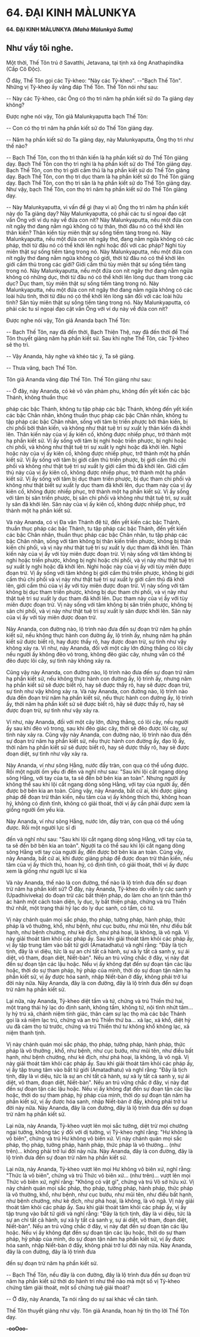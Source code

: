 # 64. ÐẠI KINH MÀLUNKYA

**64. ÐẠI KINH MÀLUNKYA**
***(Mahà Màlunkyà Sutta)***

## Như vầy tôi nghe.

Một thời, Thế Tôn trú ở Savatthi, Jetavana, tại tịnh xá ông Anathapindika (Cấp Cô Ðộc).

Ở đây, Thế Tôn gọi các Tỷ-kheo: "Này các Tỷ-kheo". --"Bạch Thế Tôn". Những vị Tỷ-kheo ấy vâng
đáp Thế Tôn. Thế Tôn nói như sau:

-- Này các Tỷ-kheo, các Ông có thọ trì năm hạ phần kiết sử do Ta giảng dạy không?

Ðược nghe nói vậy, Tôn giả Malunkyaputta bạch Thế Tôn:

-- Con có thọ trì năm hạ phần kiết sử do Thế Tôn giảng dạy.

-- Năm hạ phần kiết sử do Ta giảng dạy, này Malunkyaputta, Ông thọ trì như thế nào?

-- Bạch Thế Tôn, con thọ trì thân kiến là hạ phần kiết sử do Thế Tôn giảng dạy. Bạch Thế Tôn con thọ
trì nghi là hạ phần kiết sử do Thế Tôn giảng dạy. Bạch Thế Tôn, con thọ trì giới cấm thủ là hạ phần kiết
sử do Thế Tôn giảng dạy. Bạch Thế Tôn, con thọ trì dục tham là hạ phần kiết sử do Thế Tôn giảng dạy.
Bạch Thế Tôn, con thọ trì sân là hạ phần kiết sử do Thế Tôn giảng dạy. Như vậy, bạch Thế Tôn, con thọ
trì năm hạ phần kiết sử do Thế Tôn giảng dạy.

-- Này Malunkyaputta, vì vấn đề gì (hay vì ai) Ông thọ trì năm hạ phần kiết này do Ta giảng dạy? Này
Malunkyaputta, có phải các tu sĩ ngoại đạo cật vấn Ông với ví dụ này về đứa con nít? Này
Malunkyaputta, nếu một đứa con nít ngây thơ đang nằm ngủ không có tự thân, thời đâu nó có thể khởi
lên thân kiến? Thân kiến tùy miên thật sự sống tiềm tàng trong nó. Này Malunkyaputta, nếu một đứa
con nít ngây thơ, đang nằm ngửa không có các pháp, thời từ đâu nó có thể khởi lên nghi hoặc đối với
các pháp? Nghi tùy miên thật sự sống tiềm tàng trong nó. Này Malunkyaputta, nếu một đứa con nít ngây
thơ đang nằm ngửa không có giới, thời từ đâu nó có thể khởi lên giới cấm thủ trong các giới? Giới cấm
thủ tùy miên thật sự sống tiềm tàng trong nó. Này Malunkyaputta, nếu một đứa con nít ngây thơ đang
nằm ngửa không có những dục, thời từ đâu nó có thể khởi lên lòng dục tham trong các dục? Dục tham,
tùy miên thật sự sống tiềm tàng trong nó. Này Malunkyaputta, nếu một đứa con nít ngây thơ đang nằm
ngửa không có các loài hữu tình, thời từ đâu nó có thể khởi lên lòng sân đối với các loài hữu tình? Sân
tùy miên thật sự sống tiềm tàng trong nó. Này Malunkyaputta, có phải các tu sĩ ngoại đạo cật vấn Ông
với ví dụ này về đứa con nít?

Ðược nghe nói vậy, Tôn giả Ananda bạch Thế Tôn:

-- Bạch Thế Tôn, nay đã đến thời, Bạch Thiện Thệ, nay đã đến thời để Thế Tôn thuyết giảng năm hạ
phần kiết sử. Sau khi nghe Thế Tôn, các Tỷ-kheo sẽ thọ trì.

-- Vậy Ananda, hãy nghe và khéo tác ý, Ta sẽ giảng.

-- Thưa vâng, bạch Thế Tôn.

Tôn giả Ananda vâng đáp Thế Tôn. Thế Tôn giảng như sau:

-- Ở đây, này Ananda, có kẻ vô văn phàm phu, không đến yết kiến các bậc Thánh, không thuần thục

pháp các bậc Thánh, không tu tập pháp các bậc Thánh, không đến yết kiến các bậc Chân nhân, không
thuần thục pháp các bậc Chân nhân, không tu tập pháp các bậc Chân nhân, sống với tâm bị triền phược
bởi thân kiến, bị chi phối bởi thân kiến, và không như thật tuệ tri sự xuất ly thân kiến đã khởi lên. Thân
kiến này của vị ấy kiên cố, không được nhiếp phục, trở thành một hạ phần kiết sử. Vị ấy sống với tâm bị
nghi hoặc triền phược, bị nghi hoặc chi phối, và không như thật tuệ tri sự xuất ly nghi hoặc đã khởi lên.
Nghi hoặc này của vị ấy kiên cố, không được nhiếp phục, trở thành một hạ phần kiết sử. Vị ấy sống với
tâm bị giới cấm thủ triền phược, bị giới cấm thủ chi phối và không như thật tuệ tri sự xuất ly giới cấm
thủ đã khởi lên. Giới cấm thủ này của vị ấy kiên cố, không được nhiếp phục, trở thành một hạ phần kiết
sử. Vị ấy sống với tâm bị dục tham triền phược, bị dục tham chi phối và không như thật biết sự xuất ly
dục tham đã khởi lên, dục tham này của vị ấy kiên cố, không được nhiếp phục, trở thành một hạ phần
kiết sử. Vị ấy sống với tâm bị sân triền phược, bị sân chi phối và không như thật tuệ tri, sự xuất ly sân đã
khởi lên. Sân này của vị ấy kiên cố, không được nhiếp phục, trở thành một hạ phần kiết sử.

Và này Ananda, có vị Ða văn Thánh đệ tử, đến yết kiến các bậc Thánh, thuần thục pháp các bậc Thánh,
tu tập pháp các bậc Thánh, đến yết kiến các bậc Chân nhân, thuần thục pháp các bậc Chân nhân, tu tập
pháp các bậc Chân nhân, sống với tâm không bị thân kiến triền phược, không bị thân kiến chi phối, và vị
này như thật tuệ tri sự xuất ly dục tham đã khởi lên. Thân kiến này của vị ấy với tùy miên được đoạn trừ.
Vị này sống với tâm không bị nghi hoặc triền phược, không bị nghi hoặc chi phối, và vị này như thật tuệ
tri sự xuất ly nghi hoặc đã khởi lên. Nghi hoặc này của vị ấy với tùy miên được đoạn trừ. Vị ấy sống với
tâm không bị giới cấm thủ triền phược, không bị giới cấm thủ chi phối và vị này như thật tuệ tri sự xuất
ly giới cấm thủ đã khởi lên, giới cấm thủ của vị ấy với tùy miên được đoạn trừ. Vị này sống với tâm
không bị dục tham triền phược, không bị dục tham chi phối, và vị này như thật tuệ tri sự xuất ly dục
tham đã khởi lên. Dục tham này của vị ấy với tùy miên được đoạn trừ. Vị này sống với tâm không bị sân
triền phược, không bị sân chi phối, và vị này như thật tuệ tri sự xuất ly sân được khởi lên. Sân này của vị
ấy với tùy miên được đoạn trừ.

Này Ananda, con đường nào, lộ trình nào đưa đến sự đoạn trừ năm hạ phần kiết sử, nếu không thực
hành con đường ấy, lộ trình ấy, nhưng năm hạ phần kiết sử được biết rõ, hay được thấy rõ, hay được
đoạn trừ, sự tình như vậy không xảy ra. Ví như, này Ananda, đối với một cây lớn đứng thẳng có lõi cây
nếu người ấy không đẽo vỏ trong, không đẽo giác cây, nhưng vẫn có thể đẽo được lõi cây, sự tình này
không xảy ra.

Cũng vậy này Ananda, con đường nào, lộ trình nào đưa đến sự đoạn trừ năm hạ phần kiết sử, nếu không
thực hành con đường ấy, lộ trình ấy, nhưng năm hạ phần kiết sử sẽ được biết rõ, hay sẽ được thấy rõ,
hay sẽ được đoạn trừ, sự tình như vậy không xảy ra. Và này Ananda, con đường nào, lộ trình nào đưa
đến đoạn trừ năm hạ phần kiết sử, nếu thực hành con đường ấy, lộ trình ấy, thời năm hạ phần kiết sử sẽ
được biết rõ, hãy sẽ được thấy rõ, hay sẽ được đoạn trừ, sự tình như vậy xảy ra.

Ví như, này Ananda, đối với một cây lớn, đứng thẳng, có lõi cây, nếu người ấy sau khi đẽo vỏ trong, sau
khi đẽo giác cây, thời sẽ đẽo được lõi cây, sự tình này xảy ra. Cũng vậy này Ananda, con đường nào, lộ
trình nào đưa đến sự đoạn trừ năm hạ phần kiết sử, nếu thực hành con đường ấy, đạo lộ ấy, thời năm hạ
phần kiết sử sẽ được biết rõ, hay sẽ được thấy rõ, hay sẽ được đoạn diệt, sự tình như vậy xảy ra.

Này Ananda, ví như sông Hằng, nước đầy tràn, con quạ có thể uống được. Rồi một người ốm yếu đi đến
và nghĩ như sau: "Sau khi lội cắt ngang dòng sông Hằng, với tay của ta, ta sẽ đến bờ bên kia an toàn".
Nhưng người ấy không thể sau khi lội cắt ngang dòng sông Hằng, với tay của người ấy, đến được bờ
bên kia an toàn. Cũng vậy, này Ananda, bất cứ ai, khi được giảng pháp để đoạn trừ thân kiến, nếu tâm
của vị ấy không thích thú, không hoan hỷ, không có định tĩnh, không có giải thoát, thời vị ấy cần phải
được xem là giống người ốm yếu kia.

Này Ananda, ví như sông Hằng, nước lớn, đầy tràn, con quạ có thể uống được. Rồi một người lực sĩ đi

đến và nghĩ như sau: "Sau khi lội cắt ngang dòng sông Hằng, với tay của ta, ta sẽ đến bờ bên kia an
toàn". Người ta có thể sau khi lội cắt ngang dòng sông Hằng với tay của người ấy, đến được bờ bên kia
an toàn. Cũng vậy, này Ananda, bất cứ ai, khi được giảng pháp để được đoạn trừ thân kiến, nếu tâm của
vị ấy thích thú, hoan hỷ, có định tĩnh, có giải thoát, thời vị ấy được xem là giống như người lực sĩ kia

Và này Ananda, thế nào là con đường, thế nào là lộ trình đưa đến sự đoạn trừ năm hạ phần kiết sử? Ở
đây, này Ananda, Tỷ-kheo do viễn ly các sanh y (Upadhiviveka) do đoạn trừ các bất thiện pháp, do làm
cho an tịnh thân thô ác hành một cách toàn diện, ly dục, ly bất thiện pháp, chứng và trú Thiền thứ nhất,
một trạng thái hỷ lạc do ly dục sanh, có tầm, có tứ.

Vị này chánh quán mọi sắc pháp, thọ pháp, tưởng pháp, hành pháp, thức pháp là vô thường, khổ, như
bệnh, như cục bướu, như mũi tên, như điều bất hạnh, như bệnh chướng, như kẻ địch, như phá hoại, là
không, là vô ngã. Vị này giải thoát tâm khỏi các pháp ấy. Sau khi giải thoát tâm khỏi các pháp ấy, vị ấy
tập trung tâm vào bất tử giới (Amatadhatu) và nghĩ rằng: "Ðây là tịch tịnh, đây là vi diệu, tức là sự an
chỉ tất cả hành, sự xả ly tất cả sanh y, sự ái diệt, vô tham, đoạn diệt, Niết-bàn". Nếu an trú vững chắc ở
đây, vị này đạt đến sự đoạn tận các lậu hoặc. Nếu vị ấy không đạt đến sự đoạn tận các lậu hoặc, thời do
sự tham pháp, hỷ pháp của mình, thời do sự đoạn tận năm hạ phần kiết sử, vị ấy được hóa sanh, nhập
Niết-bàn ở đấy, không phải trở lui đời này nữa. Này Ananda, đây là con đường, đây là lộ trình đưa đến
sự đoạn trừ năm hạ phần kiết sử.

Lại nữa, này Ananda, Tỷ-kheo diệt tầm và tứ, chứng và trú Thiền thứ hai, một trạng thái hỷ lạc do định
sanh, không tầm, không tứ, nội tĩnh nhứt tâm...  ly hỷ trú xả, chánh niệm tỉnh giác, thân cảm sự lạc thọ
mà các bậc Thánh gọi là xả niệm lạc trú, chứng và an trú Thiền thứ ba... xả lạc, xả khổ, diệt hỷ ưu đã
cảm thọ từ trước, chứng và trú Thiền thứ tư không khổ không lạc, xả niệm thanh tịnh.

Vị này chánh quán mọi sắc pháp, thọ pháp, tưởng pháp, hành pháp, thức pháp là vô thường , khổ, như
bệnh, như cục bướu, như mũi tên, như điều bất hạnh, như bệnh chướng, như kẻ địch, như phá hoại, là
không, là vô ngã. Vị này giải thoát tâm khỏi các pháp ấy. Sau khi giải thoát tâm khỏi các pháp ấy, vị ấy
tập trung tâm vào bất tử giới (Amatadhatu) và nghĩ rằng: "Ðây là tịch tịnh, đây là vi diệu, tức là sự an
chỉ tất cả hành, sự xả ly tất cả sanh y, sự ái diệt, vô tham, đoạn diệt, Niết-bàn". Nếu an trú vững chắc ở
đây, vị này đạt đến sự đoạn tận các lậu hoặc. Nếu vị ấy không đạt đến sự đoạn tận các lậu hoặc, thời do
sự tham pháp, hỷ pháp của mình, thời do sự đoạn tận năm hạ phần kiết sử, vị ấy được hóa sanh, nhập
Niết-bàn ở đấy, không phải trở lui đời này nữa. Này Ananda, đây là con đường, đây là lộ trình đưa đến
sự đoạn trừ năm hạ phần kiết sử.

Lại nữa, này Ananda, Tỷ-kheo vượt lên mọi sắc tưởng, diệt trừ mọi chướng ngại tưởng, không tác ý đối
với dị tưởng, vị Tỷ-kheo nghĩ rằng: "Hư không là vô biên", chứng và trú Hư không vô biên xứ. Vị này
chánh quán mọi sắc pháp, thọ pháp, tưởng pháp, hành pháp, thức pháp là vô thường... (như trên)...
không phải trở lui đời này nữa. Này Ananda, đây là con đường, đây là lộ trình đưa đến sự đoạn trừ năm
hạ phần kiết sử.

Lại nữa, này Ananda, Tỷ-kheo vượt lên mọi Hư không vô biên xứ, nghĩ rằng: "Thức là vô biên", chứng
và trú Thức vô biên xứ... (như trên)... vượt lên mọi Thức vô biên xứ, nghĩ rằng: "Không có vật gì",
chứng và trú Vô sở hữu xứ. Vị này chánh quán mọi sắc pháp, thọ pháp, tưởng pháp, hành pháp, thức
pháp là vô thường, khổ, như bệnh, như cục bướu, như mũi tên, như điều bất hạnh, như bệnh chướng,
như kẻ địch, như phá hoại, là không, là vô ngã. Vị này giải thoát tâm khỏi các pháp ấy. Sau khi giải
thoát tâm khỏi các pháp ấy, vị ấy tập trung vào bất tử giới và nghĩ rằng: "Ðây là tịch tịnh, đây là vi diệu,
tức là sự an chỉ tất cả hành, sự xả ly tất cả sanh y, sự ái diệt, vô tham, đoạn diệt, Niết-bàn". Nếu an trú
vững chắc ở đây, vị này đạt đến sự đoạn tận các lậu hoặc. Nếu vị ấy không đạt đến sự đoạn tận các lậu
hoặc, thời do sự tham pháp, hỷ pháp của mình, do sự đoạn tận năm hạ phần kiết sử, vị ấy được hóa sanh,
nhập Niết-bàn ở đấy, không phải trở lui đời này nữa. Này Ananda, đây là con đường, đây là lộ trình đưa

đến sự đoạn trừ năm hạ phần kiết sử.

-- Bạch Thế Tôn, nếu đây là con đường, đây là lộ trình đưa đến sự đoạn trừ năm hạ phần kiết sử thời do
hành trì như thế nào mà một số vị Tỷ-kheo chứng tâm giải thoát, một số chứng tuệ giải thoát?

-- Ở đây, này Ananda, Ta nói rằng do sự sai khác về căn tánh.

Thế Tôn thuyết giảng như vậy. Tôn giả Ananda, hoan hỷ tín thọ lời Thế Tôn dạy.

**-ooOoo-**

